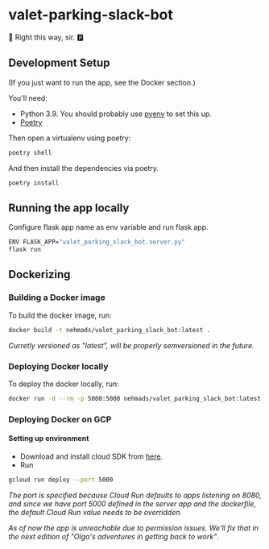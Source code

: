 # valet-parking-slack-bot

🔑 Right this way, sir. 🅿

## Development Setup

(If you just want to run the app, see the Docker section.)

You'll need:

- Python 3.9. You should probably use [pyenv](https://github.com/pyenv/pyenv) to set this up.
- [Poetry](https://python-poetry.org/docs/)

Then open a virtualenv using poetry:

```sh
poetry shell
```

And then install the dependencies via poetry.

```sh
poetry install
```

## Running the app locally


Configure flask app name as env variable and run flask app.

```sh
ENV FLASK_APP="valet_parking_slack_bot.server.py"
flask run
```

## Dockerizing

### Building a Docker image

To build the docker image, run:

```sh
docker build -t nehmads/valet_parking_slack_bot:latest .
```

*Curretly versioned as "latest", will be properly semversioned in the future.*

### Deploying Docker locally

To deploy the docker locally, run:

```sh
docker run -d --rm -p 5000:5000 nehmads/valet_parking_slack_bot:latest
```

### Deploying Docker on GCP

#### Setting up environment

- Download and install cloud SDK from [here](https://cloud.google.com/sdk/docs/install).
- Run

```sh
gcloud run deploy --port 5000
```

*The port is specified because Cloud Run defaults to apps listening on 8080, and since we have port 5000 defined in the server app and the dockerfile, the default Cloud Run value needs to be overridden.*

*As of now the app is unreachable due to permission issues. We'll fix that in the next edition of "Olga's adventures in getting back to work"*.
